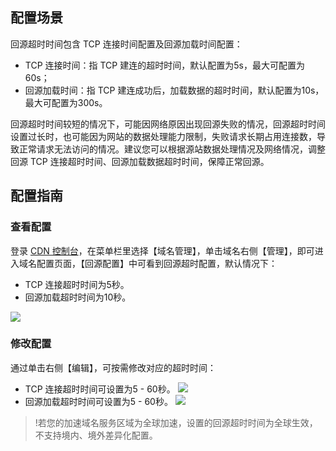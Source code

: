 
## 配置场景

回源超时时间包含 TCP 连接时间配置及回源加载时间配置：
- TCP 连接时间：指 TCP 建连的超时时间，默认配置为5s，最大可配置为60s；
- 回源加载时间：指 TCP 建连成功后，加载数据的超时时间，默认配置为10s，最大可配置为300s。

回源超时时间较短的情况下，可能因网络原因出现回源失败的情况，回源超时时间设置过长时，也可能因为网站的数据处理能力限制，失败请求长期占用连接数，导致正常请求无法访问的情况。建议您可以根据源站数据处理情况及网络情况，调整回源 TCP 连接超时时间、回源加载数据超时时间，保障正常回源。

## 配置指南

### 查看配置

登录 [CDN 控制台](https://console.cloud.tencent.com/cdn)，在菜单栏里选择【域名管理】，单击域名右侧【管理】，即可进入域名配置页面，【回源配置】中可看到回源超时配置，默认情况下：
- TCP 连接超时时间为5秒。
- 回源加载超时时间为10秒。

![](https://main.qcloudimg.com/raw/924fa301eeb0f4720ee24c81b51d457a.png)

### 修改配置
通过单击右侧【编辑】，可按需修改对应的超时时间：
- TCP 连接超时时间可设置为5 - 60秒。
![](https://main.qcloudimg.com/raw/be24987eef78276d8969a5b62a7100de.png)
- 回源加载超时时间可设置为5 - 60秒。
![](https://qcloudimg.tencent-cloud.cn/raw/0ab654aaa0d6af1ec6ce3140d154ee0b.png)

> !若您的加速域名服务区域为全球加速，设置的回源超时时间为全球生效，不支持境内、境外差异化配置。

